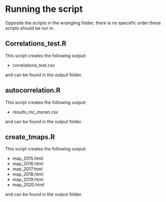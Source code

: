 # Running the script

Opposite the scripts in the wrangling folder, there is no specefic order these scripts should be run in.


## Correlations_test.R
This script creates the following output:
- correlations_test.csv


and can be found in the output folder.



## autocorrelation.R
This script creates the following output:
- results_mc_moran.csv


and can be found in the output folder.




## create_tmaps.R
This script creates the following output:
- map_2015.html
- map_2016.html
- map_2017.html
- map_2018.html
- map_2019.html
- map_2020.html


and can be found in the output folder.

